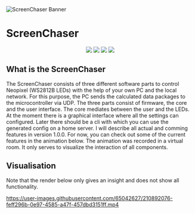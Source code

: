 <picture>
  <source media="(prefers-color-scheme: dark)" srcset="https://xi72yow.de/data/pictures/screenchaser_logo_white.png">
  <source media="(prefers-color-scheme: light)" srcset="https://xi72yow.de/data/pictures/screenchaser_logo.png">
  <img alt="ScreenChaser Banner" src="https://xi72yow.de/data/pictures/screenchaser_logo.png">
</picture>

<h1 align="left">ScreenChaser</h1>

<p align="center">
  <img src="https://img.shields.io/badge/Maintained%3F-Yes-green?style=for-the-badge">
  <img src="https://img.shields.io/github/license/xi72yow/ScreenChaser?style=for-the-badge">
  <img src="https://img.shields.io/github/stars/xi72yow/ScreenChaser?style=for-the-badge">
  <img src="https://img.shields.io/github/issues/xi72yow/ScreenChaser?color=violet&style=for-the-badge">
</p>

## What is the ScreenChaser

The ScreenChaser consists of three different software parts to control Neopixel (WS2812B LEDs) with the help of your own PC and the local network. For this purpose, the PC sends the calculated data packages to the microcontroller via UDP. The three parts consist of firmware, the core and the user interface. The core mediates between the user and the LEDs. At the moment there is a graphical interface where all the settings can configured. Later there should be a cli with which you can use the generated config on a home server. I will describe all actual and comming features in version 1.0.0. For now, you can check out some of the current features in the animation below. The animation was recorded in a virtual room. It only serves to visualize the interaction of all components.

## Visualisation

Note that the render below only gives an insight and does not show all functionality.


https://user-images.githubusercontent.com/65042627/210892076-feff296b-0e97-4585-a47f-457dbd3151ff.mp4

